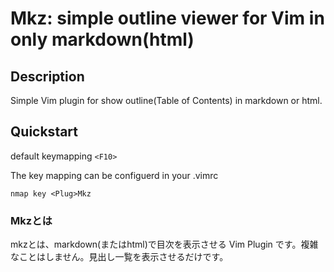 # Mkz: simple outline viewer for Vim in only markdown(html)

## Description

Simple Vim plugin for show outline(Table of Contents) in markdown or html.

## Quickstart

default keymapping `<F10>`

The key mapping can be configuerd in your .vimrc

```vim
nmap key <Plug>Mkz
```


### Mkzとは

mkzとは、markdown(またはhtml)で目次を表示させる Vim Plugin です。複雑なことはしません。見出し一覧を表示させるだけです。
